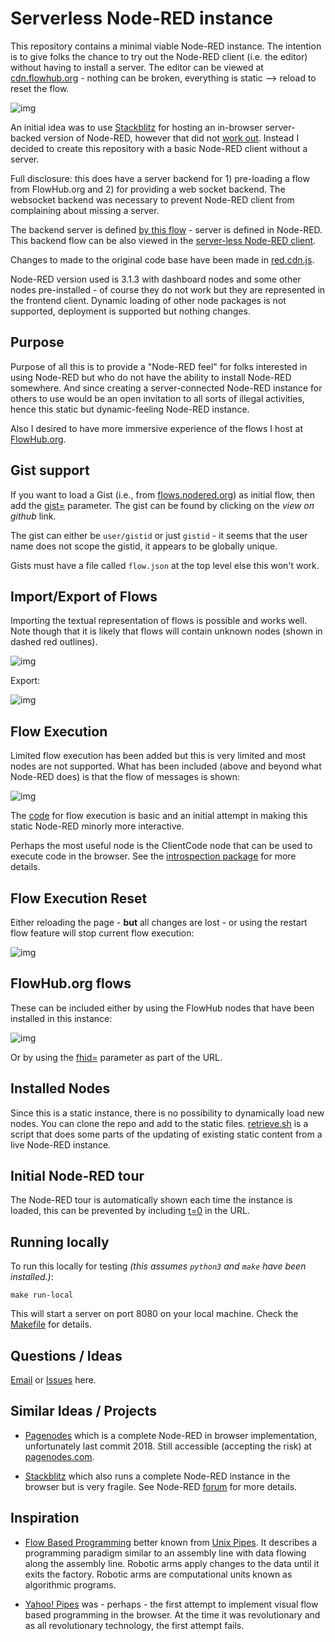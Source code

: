 # Serverless Node-RED instance

This repository contains a minimal viable Node-RED instance. The intention is to give folks the chance to try out the Node-RED client (i.e. the editor) without having to install a server. The editor can be viewed at [cdn.flowhub.org](https://cdn.flowhub.org) - nothing can be broken, everything is static --> reload to reset the flow.

![img](https://cdn.openmindmap.org/content/1703500845187_deadred-intro.gif)

An initial idea was to use [Stackblitz](https://stackblitz.com/edit/node-djgejy?file=index.js&initialPath=/?fhid=aaab9308f8fbb2c5) for hosting an in-browser server-backed version of Node-RED, however that did not [work out](https://discourse.nodered.org/t/in-browser-node-red-a-follow-up-using-stackblitz/83639). Instead I decided to create this repository with a basic Node-RED client without a server.

Full disclosure: this does have a server backend for 1) pre-loading a flow from FlowHub.org and 2) for providing a web socket backend. The websocket backend was necessary to prevent Node-RED client from complaining about missing a server.

The backend server is defined [by this flow](https://flowhub.org/f/15cc9fb0e94d56cd) - server is defined in Node-RED. This backend flow can be also viewed in the [server-less Node-RED client](https://cdn.flowhub.org/?fhid=15cc9fb0e94d56cd).

Changes to made to the original code base have been made in [red.cdn.js](red/red.cdn.js).

Node-RED version used is 3.1.3 with dashboard nodes and some other nodes pre-installed - of course they do not work but they are represented in the frontend client. Dynamic loading of other node packages is not supported, deployment is supported but nothing changes.

## Purpose

Purpose of all this is to provide a "Node-RED feel" for folks interested in using Node-RED but who do not have the ability to install Node-RED somewhere. And since creating a server-connected Node-RED instance for others to use would be an open invitation to all sorts of illegal activities, hence this static but dynamic-feeling Node-RED instance.

Also I desired to have more immersive experience of the flows I host at [FlowHub.org](https://flowhub.org).

## Gist support

If you want to load a Gist (i.e., from [flows.nodered.org](https://flows.nodered.org/search?type=flow)) as initial flow, then add the [gist=](https://cdn.flowhub.org/?t=0&gist=joepavitt/ec39fe4e3187a7c41153488d4e0abbf3) parameter. The gist can be found by clicking on the *view on github* link.

The gist can either be `user/gistid` or just `gistid` - it seems that the user name does not scope the gistid, it appears to be globally unique.

Gists must have a file called `flow.json` at the top level else this won't work.

## Import/Export of Flows

Importing the textual representation of flows is possible and works well. Note though that it is likely that flows will contain unknown nodes (shown in dashed red outlines).

![img](https://cdn.openmindmap.org/content/1703351412916_deadred-import-flow.gif)

Export:

![img](https://cdn.openmindmap.org/content/1703351419215_deadred-export.gif)

## Flow Execution

Limited flow execution has been added but this is very limited and most nodes are not supported. What has been included (above and beyond what Node-RED does) is that the flow of messages is shown:

![img](https://cdn.openmindmap.org/content/1703351416213_deadred-flowexec.gif)

The [code](red/deadred.js) for flow execution is basic and an initial attempt in making this static Node-RED minorly more interactive.

Perhaps the most useful node is the ClientCode node that can be used to execute code in the browser. See the [introspection package](https://flows.nodered.org/node/@gregoriusrippenstein/node-red-contrib-introspection) for more details.

## Flow Execution Reset

Either reloading the page - **but** all changes are lost - or using the restart flow feature will stop current flow execution:

![img](https://cdn.openmindmap.org/content/1703351385309_deadred-restart-flow.gif)

## FlowHub.org flows

These can be included either by using the FlowHub nodes that have been installed in this instance:

![img](https://cdn.openmindmap.org/content/1703351408389_deadred-flowhub.gif)

Or by using the [fhid=](https://cdn.flowhub.org/?fhid=dffde1454d88f8c5) parameter as part of the URL.

## Installed Nodes

Since this is a static instance, there is no possibility to dynamically load new nodes. You can clone the repo and add to the static files. [retrieve.sh](retrieve.sh) is a script that does some parts of the updating of existing static content from a live Node-RED instance.

## Initial Node-RED tour

The Node-RED tour is automatically shown each time the instance is loaded, this can be prevented by including [t=0](https://cdn.flowhub.org/?t=0) in the URL.

## Running locally

To run this locally for testing *(this assumes `python3` and `make` have been installed.)*:

```
make run-local
```

This will start a server on port 8080 on your local machine. Check the [Makefile](Makefile) for details.

## Questions / Ideas

[Email](mailto:deadred@openmindmap.org) or [Issues](/gorenje/cdn.flowhub.org/issues) here.

## Similar Ideas / Projects

- [Pagenodes](https://github.com/monteslu/pagenodes) which is a complete Node-RED in browser implementation, unfortunately last commit 2018. Still accessible (accepting the risk) at [pagenodes.com](https://pagenodes.com).

- [Stackblitz](https://stackblitz.com/edit/node-djgejy?file=index.js&initialPath=/?fhid=aaab9308f8fbb2c5) which also runs a complete Node-RED instance in the browser but is very fragile. See Node-RED [forum](https://discourse.nodered.org/t/node-red-in-browser-via-stackblitz/72224) for more details.

## Inspiration

- [Flow Based Programming](https://jpaulm.github.io/fbp/index.html) better known from [Unix Pipes](https://en.wikipedia.org/wiki/Pipeline_(Unix)). It describes a programming paradigm similar to an assembly line with data flowing along the assembly line. Robotic arms apply changes to the data until it exits the factory. Robotic arms are computational units known as algorithmic programs.

- [Yahoo! Pipes](https://en.wikipedia.org/wiki/Yahoo!_Pipes) was - perhaps - the first attempt to implement visual flow based programming in the browser. At the time it was revolutionary and as all revolutionary technology, the first attempt fails.
